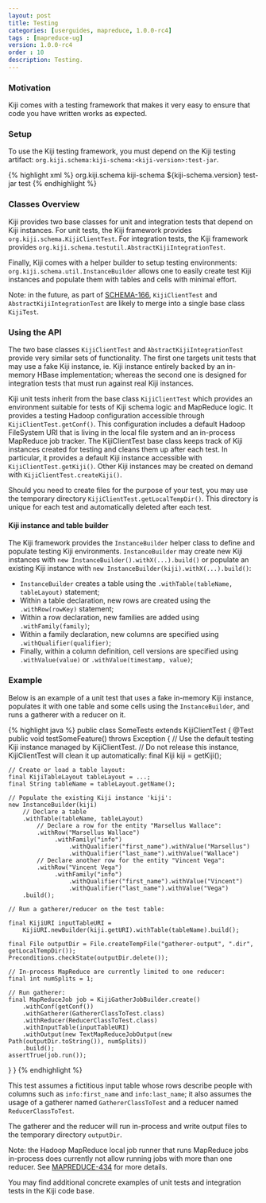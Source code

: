 ```yaml
---
layout: post
title: Testing
categories: [userguides, mapreduce, 1.0.0-rc4]
tags : [mapreduce-ug]
version: 1.0.0-rc4
order : 10
description: Testing.
---
```


### Motivation

Kiji comes with a testing framework that makes it very easy to ensure that code you have written works as expected.

### Setup

To use the Kiji testing framework, you must depend on the Kiji testing artifact: `org.kiji.schema:kiji-schema:<kiji-version>:test-jar`.

{% highlight xml %}
<dependency>
  <groupId>org.kiji.schema</groupId>
  <artifactId>kiji-schema</artifactId>
  <version>${kiji-schema.version}</version>
  <type>test-jar</type>
  <scope>test</scope>
</dependency>
{% endhighlight %}

### Classes Overview

Kiji provides two base classes for unit and integration tests that depend on Kiji instances.
For unit tests, the Kiji framework provides `org.kiji.schema.KijiClientTest`.
For integration tests, the Kiji framework provides `org.kiji.schema.testutil.AbstractKijiIntegrationTest`.

Finally, Kiji comes with a helper builder to setup testing environments:
`org.kiji.schema.util.InstanceBuilder` allows one to easily create test Kiji instances
and populate them with tables and cells with minimal effort.

Note: in the future, as part of [SCHEMA-166](https://jira.kiji.org/browse/SCHEMA-166),
`KijiClientTest` and `AbstractKijiIntegrationTest` are likely to merge into a single base class `KijiTest`.

### Using the API

The two base classes `KijiClientTest` and `AbstractKijiIntegrationTest` provide very similar sets of functionality.
The first one targets unit tests that may use a fake Kiji instance,
ie. Kiji instance entirely backed by an in-memory HBase implementation;
whereas the second one is designed for integration tests that must run against real Kiji instances.

Kiji unit tests inherit from the base class `KijiClientTest` which provides an environment suitable for tests of Kiji schema logic and MapReduce logic.
It provides a testing Hadoop configuration accessible through `KijiClientTest.getConf()`.
This configuration includes a default Hadoop FileSystem URI that is living in the local file system and an in-process MapReduce job tracker.
The KijiClientTest base class keeps track of Kiji instances created for testing and cleans them up after each test.
In particular, it provides a default Kiji instance accessible with `KijiClientTest.getKiji()`.
Other Kiji instances may be created on demand with `KijiClientTest.createKiji()`.

Should you need to create files for the purpose of your test, you may use the temporary directory `KijiClientTest.getLocalTempDir()`.
This directory is unique for each test and automatically deleted after each test.

#### Kiji instance and table builder

The Kiji framework provides the `InstanceBuilder` helper class to define and populate testing Kiji environments.
`InstanceBuilder` may create new Kiji instances with `new InstanceBuilder().withX(...).build()`
or populate an existing Kiji instance with `new InstanceBuilder(kiji).withX(...).build()`:
*  `InstanceBuilder` creates a table using the `.withTable(tableName, tableLayout)` statement;
*  Within a table declaration, new rows are created using the `.withRow(rowKey)` statement;
*  Within a row declaration, new families are added using `.withFamily(family)`;
*  Within a family declaration, new columns are specified using `.withQualifier(qualifier)`;
*  Finally, within a column definition, cell versions are specified using `.withValue(value)` or `.withValue(timestamp, value)`;

### Example

Below is an example of a unit test that uses a fake in-memory Kiji instance,
populates it with one table and some cells using the `InstanceBuilder`,
and runs a gatherer with a reducer on it.

{% highlight java %}
public class SomeTests extends KijiClientTest {
  @Test
  public void testSomeFeature() throws Exception {
    // Use the default testing Kiji instance managed by KijiClientTest.
    // Do not release this instance, KijiClientTest will clean it up automatically:
    final Kiji kiji = getKiji();

    // Create or load a table layout:
    final KijiTableLayout tableLayout = ...;
    final String tableName = tableLayout.getName();

    // Populate the existing Kiji instance 'kiji':
    new InstanceBuilder(kiji)
        // Declare a table
        .withTable(tableName, tableLayout)
            // Declare a row for the entity "Marsellus Wallace":
            .withRow("Marsellus Wallace")
                 .withFamily("info")
                     .withQualifier("first_name").withValue("Marsellus")
                     .withQualifier("last_name").withValue("Wallace")
            // Declare another row for the entity "Vincent Vega":
            .withRow("Vincent Vega")
                 .withFamily("info")
                     .withQualifier("first_name").withValue("Vincent")
                     .withQualifier("last_name").withValue("Vega")
        .build();

    // Run a gatherer/reducer on the test table:

    final KijiURI inputTableURI =
        KijiURI.newBuilder(kiji.getURI).withTable(tableName).build();

    final File outputDir = File.createTempFile("gatherer-output", ".dir", getLocalTempDir());
    Preconditions.checkState(outputDir.delete());

    // In-process MapReduce are currently limited to one reducer:
    final int numSplits = 1;

    // Run gatherer:
    final MapReduceJob job = KijiGatherJobBuilder.create()
        .withConf(getConf())
        .withGatherer(GathererClassToTest.class)
        .withReducer(ReducerClassToTest.class)
        .withInputTable(inputTableURI)
        .withOutput(new TextMapReduceJobOutput(new Path(outputDir.toString()), numSplits))
        .build();
    assertTrue(job.run());
  }
}
{% endhighlight %}

This test assumes a fictitious input table whose rows describe people
with columns such as `info:first_name` and `info:last_name`;
it also assumes the usage of a gatherer named `GathererClassToTest` and a reducer named `ReducerClassToTest`.

The gatherer and the reducer will run in-process and write output files
to the temporary directory `outputDir`.

Note: the Hadoop MapReduce local job runner that runs MapReduce jobs in-process does currently not allow running jobs with more than one reducer.
See [MAPREDUCE-434](https://issues.apache.org/jira/browse/MAPREDUCE-434) for more details.


You may find additional concrete examples of unit tests and integration tests in the Kiji code base.

